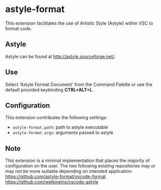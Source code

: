 # astyle-format

This extension facilitates the use of Artistic Style (Astyle) within VSC to format code.

## Astyle

Astyle can be found at http://astyle.sourceforge.net/.

## Use

Select 'Astyle Format Document' from the Command Palette or use the default provided keybinding  __CTRL+ALT+L__.

## Configuration

This extension contributes the following settings:

* `astyle-format.path`: path to astyle executable
* `astyle-format.args`: arguments passed to astyle

## Note

This extension is a minimal implementation that places the majority of configuration on the user. The two following existing repositories may or may not be more suitable depending on intended application:
https://github.com/astyle-format/vscode-format
https://github.com/welkineins/vscode-astyle
